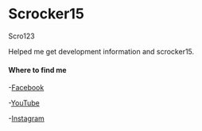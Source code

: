 # Scrocker15
Scro123

Helped me get development information and scrocker15.

#### Where to find me 

-[Facebook](https://facebook.com/devexperto1)

-[YouTube](https://youtube.com/devexperto)

-[Instagram](https://www.instagram.com/devexperto)


